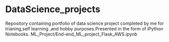 # DataScience_projects
Repository containing portfolio of data science project completed by me for trianing,self learning ,and hobby purposes.Presented in the form of iPython Notebooks.
ML_Project/End-end_ML_project_Flask_AWS.ipynb
